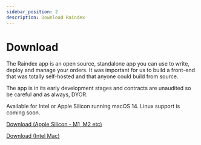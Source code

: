 ```yaml
---
sidebar_position: 2
description: Download Raindex
---
```

# Download

The Raindex app is an open source, standalone app you can use to write, deploy and manage your orders. It was important for us to build a front-end that was totally self-hosted and that anyone could build from source. 

The app is in its early development stages and contracts are unaudited so be careful and as always, DYOR.

Available for Intel or Apple Silicon running macOS 14. Linux support is coming soon.

[Download (Apple Silicon - M1, M2 etc)](https://github.com/rainlanguage/rain.orderbook/releases/download/app-v0.0.0-48ac71c620fec91e7e7807ea3f6d663b6f3ff326/Raindex_0.0.0_aarch64.dmg)

[Download (Intel Mac)](https://github.com/rainlanguage/rain.orderbook/releases/download/app-v0.0.0-48ac71c620fec91e7e7807ea3f6d663b6f3ff326/Raindex_0.0.0_x64.dmg)

